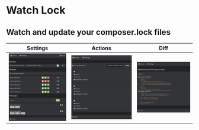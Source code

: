 # Watch Lock
## Watch and update your composer.lock files

Settings                                                                                                                                                                                                                                                              | Actions                                                                                                                                                                                                                                                              | Diff
:--------------------------------------------------------------------------------------------------------------------------------------------------------------------------------------------------------------------------------------------------------------------:|:--------------------------------------------------------------------------------------------------------------------------------------------------------------------------------------------------------------------------------------------------------------------:|:----------------------------------------------------------------------------------------------------------------------------------------------------------------------------------------------------------------------------------------------------------------:
[![Settings](https://github.com/piotrhrynkow/watch-lock/blob/524c05c90c6bb34a38fc47670faaef3176efad48/readme/screenshot001.png?raw=true)](https://github.com/piotrhrynkow/watch-lock/blob/524c05c90c6bb34a38fc47670faaef3176efad48/readme/screenshot001.png?raw=true) | [![Actions](https://github.com/piotrhrynkow/watch-lock/blob/524c05c90c6bb34a38fc47670faaef3176efad48/readme/screenshot002.png?raw=true)](https://github.com/piotrhrynkow/watch-lock/blob/524c05c90c6bb34a38fc47670faaef3176efad48/readme/screenshot002.png?raw=true) | [![Diff](https://github.com/piotrhrynkow/watch-lock/blob/524c05c90c6bb34a38fc47670faaef3176efad48/readme/screenshot003.png?raw=true)](https://github.com/piotrhrynkow/watch-lock/blob/524c05c90c6bb34a38fc47670faaef3176efad48/readme/screenshot003.png?raw=true)
